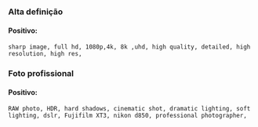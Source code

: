  ### Alta definição
 #### Positivo:
```
sharp image, full hd, 1080p,4k, 8k ,uhd, high quality, detailed, high resolution, high res,
```

### Foto profissional
#### Positivo:
```
RAW photo, HDR, hard shadows, cinematic shot, dramatic lighting, soft lighting, dslr, Fujifilm XT3, nikon d850, professional photographer,